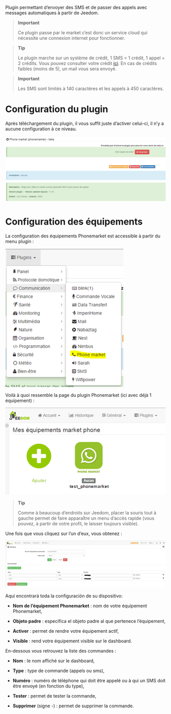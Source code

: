 Plugin permettant d’envoyer des SMS et de passer des appels avec
messages automatiques à partir de Jeedom.

> **Important**
>
> Ce plugin passe par le market c’est donc un service cloud qui
> nécessite une connexion internet pour fonctionner.

> **Tip**
>
> Le plugin marche sur un système de crédit, 1 SMS = 1 crédit, 1 appel =
> 2 crédits. Vous pouvez consulter votre crédit
> [ici](http://market.jeedom.fr/index.php?v=d&p=profils&tab=sms). En cas
> de crédits faibles (moins de 5), un mail vous sera envoyé.

> **Important**
>
> Les SMS sont limités à 140 caractères et les appels à 450 caractères.

Configuration du plugin 
=======================

Après téléchargement du plugin, il vous suffit juste d’activer celui-ci,
il n’y a aucune configuration à ce niveau.

![phonemarket1](../images/phonemarket1.PNG)

Configuration des équipements 
=============================

La configuration des équipements Phonemarket est accessible à partir du
menu plugin :

![phonemarket2](../images/phonemarket2.PNG)

Voilà à quoi ressemble la page du plugin Phonemarket (ici avec déjà 1
équipement) :

![phonemarket3](../images/phonemarket3.PNG)

> **Tip**
>
> Comme à beaucoup d’endroits sur Jeedom, placer la souris tout à gauche
> permet de faire apparaître un menu d’accès rapide (vous pouvez, à
> partir de votre profil, le laisser toujours visible).

Une fois que vous cliquez sur l’un d’eux, vous obtenez :

![phonemarket4](../images/phonemarket4.PNG)

Aquí encontrará toda la configuración de su dispositivo:

-   **Nom de l’équipement Phonemarket** : nom de votre équipement
    Phonemarket,

-   **Objeto padre** : especifica el objeto padre al que pertenece
    l’équipement,

-   **Activer** : permet de rendre votre équipement actif,

-   **Visible** : rend votre équipement visible sur le dashboard.

En-dessous vous retrouvez la liste des commandes :

-   **Nom** : le nom affiché sur le dashboard,

-   **Type** : type de commande (appels ou sms),

-   **Numéro** : numéro de téléphone qui doit être appelé ou à qui un
    SMS doit être envoyé (en fonction du type),

-   **Tester** : permet de tester la commande,

-   **Supprimer** (signe -) : permet de supprimer la commande.


